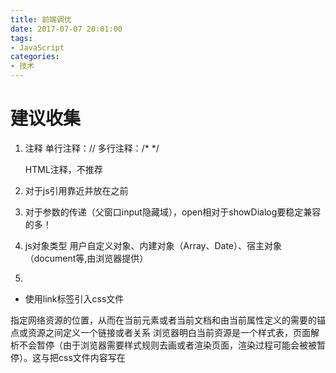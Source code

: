 ```yaml
---
title: 前端调优
date: 2017-07-07 20:01:00
tags:
- JavaScript
categories:
- 技术
---
```

# 建议收集
1. 注释
   单行注释：//
   多行注释：/* */
   <!-- --> HTML注释，不推荐

2. 对于js引用靠近并放在</body>之前

3. 对于参数的传递（父窗口input隐藏域），open相对于showDialog要稳定兼容的多！

4. js对象类型
用户自定义对象、内建对象（Array、Date）、宿主对象（document等,由浏览器提供）

5. 
- <link href="" >使用link标签引入css文件
指定网络资源的位置，从而在当前元素或者当前文档和由当前属性定义的需要的锚点或资源之间定义一个链接或者关系
浏览器明白当前资源是一个样式表，页面解析不会暂停（由于浏览器需要样式规则去画或者渲染页面，渲染过程可能会被被暂停）。这与把css文件内容写在<style>标签里不相同，因此建议使用link标签而不是@import来吧样式表导入到html文档里

- <script src=""></script>使用script标签引入js文件
嵌入当前资源到当前文档元素定义的位置
在浏览器下载，编译，执行这个文件之前页面的加载和处理会被暂停。这个过程与把js文件放到<script>标签里类似。这也是建议把JS文件放到底部加载的原因。当然，img标签页与此类似。浏览器暂停加载直到提取和加载图像


6. element.value = "";//DOM版本前的解决方式（只适用于web文档），如HTML-DOM；element.setAttribute("value","")；//出现DOM后的解决方式（多环境、多程序设计）

7. js性能
- 尽量减少DOM和标记的使用（减少每次对文档结构的解析）
- 合并脚本并置于</body>之前（减少请求量）
- 压缩脚本


8. <a href="www.baidu.com" onclick="" ></a>
onclick的事件被先执行，其次是href中定义的（页面跳转或者javascript）
同时存在两个定义的时候（onclick与href都定义了），如果想阻止href的动作，在onclick必须加上return false;
在href中定义的函数如果有返回值的话，当前页面的内容将被返回值代替。

9. getElementById().....等等这些都是DOM Core的组成部分，并不专属js,支持DOM的语言都可以使用

10. createElement()创建元素，createNodeText()创建文本节点，appendChild()追加子节点（所谓追加，就是接着最后一个）,

11. 对于兼容性的问题，如果已经检测了支持DOM但是还是在 有些节点属性获取出现问题 大多数是网景和微软 对于部分属性的支持标准不同。

12. modernizr工具可以检测浏览器对于各种元素的支持

13. 前端调优
- css最上，js最下 
- 使用nginx做静态资源分离
- 合并请求（淘宝nginx_concat模块，或者后台自己合并），多线程请求资源，请求的建立释放比较耗时
- 资源压缩
- 静态资源设置超长的有效期，每次更新资源后，可以在后面添加日期时来让其重新加载。（理由如下）

14. 我们每次的请求，其对应文件早已在本地缓存里存在了，但为了确保这个内容没有发生修改，浏览器还是需要请求一次服务器，拿到一个304 Not Modified才能放心。 一些比较大型的网站在建立了比较规范的发布制度后，会将大部分静态资源的有效期设置为最长，也就是Cache-Control max-age为10年。 这样设置后，浏览器就再也不会在有缓存的前提下去确认文件是否有修改了。  超长的有效期可以让用户在访问曾访问过的网站或网页时，获得最佳的体验。 带来的复杂性则体现在每次对静态资源进行更新时，必须发布为不同的URL来确保用户重新加载变动的资源


